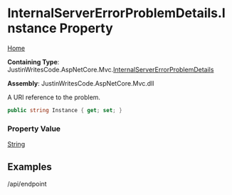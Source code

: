 # InternalServerErrorProblemDetails\.Instance Property

[Home](../../../README.md)

**Containing Type**: JustinWritesCode\.AspNetCore\.Mvc\.[InternalServerErrorProblemDetails](../README.md)

**Assembly**: JustinWritesCode\.AspNetCore\.Mvc\.dll

  
A URI reference to the problem\.

```csharp
public string Instance { get; set; }
```

### Property Value

[String](https://docs.microsoft.com/en-us/dotnet/api/system.string)

## Examples

/api/endpoint